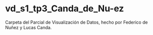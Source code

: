 # vd_s1_tp3_Canda_de_Nu-ez
Carpeta del Parcial de Visualización de Datos, hecho por Federico de Nuñez y Lucas Canda. 